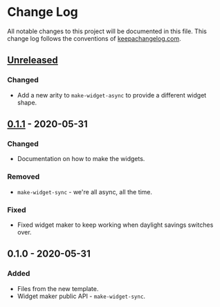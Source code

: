 # Change Log
All notable changes to this project will be documented in this file. This change log follows the conventions of [keepachangelog.com](http://keepachangelog.com/).

## [Unreleased]
### Changed
- Add a new arity to `make-widget-async` to provide a different widget shape.

## [0.1.1] - 2020-05-31
### Changed
- Documentation on how to make the widgets.

### Removed
- `make-widget-sync` - we're all async, all the time.

### Fixed
- Fixed widget maker to keep working when daylight savings switches over.

## 0.1.0 - 2020-05-31
### Added
- Files from the new template.
- Widget maker public API - `make-widget-sync`.

[Unreleased]: https://github.com/your-name/connective/compare/0.1.1...HEAD
[0.1.1]: https://github.com/your-name/connective/compare/0.1.0...0.1.1
